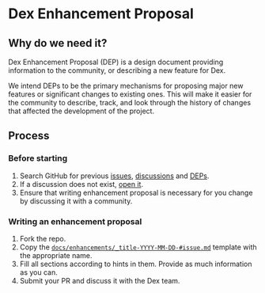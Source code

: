 # Dex Enhancement Proposal

## Why do we need it?

Dex Enhancement Proposal (DEP) is a design document providing information to the community, or describing a new feature for Dex.

We intend DEPs to be the primary mechanisms for proposing major new features or significant changes to existing ones.
This will make it easier for the community to describe, track, and look through the history of changes that affected the development of the project.

## Process

### Before starting
1. Search GitHub for previous [issues](https://github.com/adminium/dex/issues), [discussions](https://github.com/adminium/dex/discussions) and [DEPs](https://github.com/adminium/dex/tree/master/docs/enhancements).
2. If a discussion does not exist, [open it](https://github.com/adminium/dex/discussions/new?category=Ideas).
3. Ensure that writing enhancement proposal is necessary for you change by discussing it with a community.

### Writing an enhancement proposal

1. Fork the repo.
2. Copy the [`docs/enhancements/_title-YYYY-MM-DD-#issue.md`](docs/enhancements/_title-YYYY-MM-DD-#issue.md) template with the appropriate
   name.
3. Fill all sections according to hints in them. Provide as much information as you can.
4. Submit your PR and discuss it with the Dex team.
